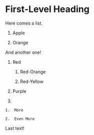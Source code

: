 # First-Level Heading<a id="First-Level Heading"></a>

Here comes a list.

1.  Apple

2.  Orange

And another one!

1.  Red

    1.  Red-Orange

    2.  Red-Yellow

2.  Purple

3.

    1.  More

    2.  Even More

Last text!
